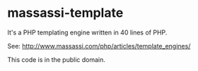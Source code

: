 # massassi-template

It's a PHP templating engine written in 40 lines of PHP.

See: http://www.massassi.com/php/articles/template_engines/

This code is in the public domain.
